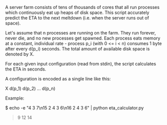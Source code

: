 A server farm consists of tens of thousands of cores that all run processes which continuously eat up heaps of disk space. This script accurately predict the ETA to the next meltdown (i.e. when the server runs out of space).

Let's assume that n processes are running on the farm. They run forever, never die, and no new processes get spawned.
Each process eats memory at a constant, individual rate - process p_i (with 0 <= i < n) consumes 1 byte after
every d(p_i) seconds. The total amount of available disk space is denoted by X.

For each given input configuration (read from stdin), the script calculates the ETA in seconds.

A configuration is encoded as a single line like this:

X d(p_1) d(p_2) ... d(p_n)

Example:
 
$ echo -e "4 3 7\n15 2 4 3 6\n16 2 4 3 6" | python eta_calculator.py
> 9
> 12
> 14